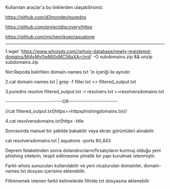 Kullanılan araçlar'a bu linklerden ulaşabilirsiniz.

https://github.com/d3mondev/puredns

https://github.com/projectdiscovery/httpx

https://github.com/michenriksen/aquatone

-----------------------------------------

1.wget 'https://www.whoisds.com//whois-database/newly-registered-domains/MjAyMy0wMi0xMC56aXA=/nrd' -O subdomains.zip && unzip subdomains.zip

Not:Repoda belirtilen domain-names.txt 'in içeriği ile aynıdır.

2.cat domain-names.txt | grep -f filter.txt >> filtered_output.txt

3.puredns resolve filtered_output.txt -r resolvers.txt  >>resolversdomains.txt

----------------------------OR------------------------

//cat filtered_output.txt|httpx>>httpxphishingdomains.txt//

4.cat resolversdomains.txt|httpx -title    

Sonrasında manuel bir şekilde bakabilir veya ekran görüntüleri alınabilir.

cat resolversdomains.txt | aquatone -ports 80,443


Deprem felaketinden sonra dolandırıcıların/fırsatçıların kurmuş olduğu yeni phishing sitelerin, tespit edilmesine yönelik bir yapı kurulmak istenmiştir.

Farklı whois sunucuları kullanılabilir ve yeni oluşturulan domainler, domain-names.txt dosyası içerisine eklenebilir.

Filtrenemek istenen farklı kelimelerde filtrele.txt dosyasına eklenebilir


